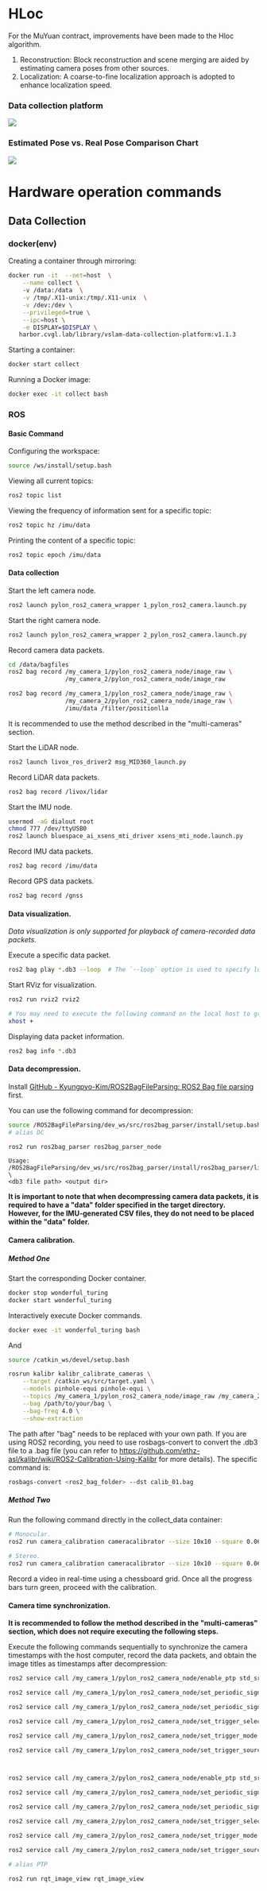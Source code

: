 # HLoc
For the MuYuan contract, improvements have been made to the Hloc algorithm.
1. Reconstruction: Block reconstruction and scene merging are aided by estimating camera poses from other sources.
2. Localization: A coarse-to-fine localization approach is adopted to enhance localization speed.

### Data collection platform

<img src=".\img\Data-collection-platform.jpg">

### Estimated Pose vs. Real Pose Comparison Chart

<img src=".\img\Estimated_Pose.png">

# Hardware operation commands

## Data Collection

### docker(env)

Creating a container through mirroring:

```bash
docker run -it  --net=host  \
    --name collect \ 
    -v /data:/data  \
    -v /tmp/.X11-unix:/tmp/.X11-unix  \
    -v /dev:/dev \
    --privileged=true \
    --ipc=host \
    -e DISPLAY=$DISPLAY \
   harbor.cvgl.lab/library/vslam-data-collection-platform:v1.1.3
```

Starting a container:

```bash
docker start collect
```

Running a Docker image:

```bash
docker exec -it collect bash  
```

### ROS

#### Basic Command

Configuring the workspace:

```bash
source /ws/install/setup.bash
```

Viewing all current topics:

```bash
ros2 topic list
```

Viewing the frequency of information sent for a specific topic:

```bash
ros2 topic hz /imu/data  
```

Printing the content of a specific topic:

```bash
ros2 topic epoch /imu/data
```

#### Data collection

Start the left camera node.

```bash
ros2 launch pylon_ros2_camera_wrapper 1_pylon_ros2_camera.launch.py
```

Start the right camera node.

```bash
ros2 launch pylon_ros2_camera_wrapper 2_pylon_ros2_camera.launch.py
```

Record camera data packets.

```bash
cd /data/bagfiles 
ros2 bag record /my_camera_1/pylon_ros2_camera_node/image_raw \
                /my_camera_2/pylon_ros2_camera_node/image_raw

```

```bash
ros2 bag record /my_camera_1/pylon_ros2_camera_node/image_raw \
                /my_camera_2/pylon_ros2_camera_node/image_raw \
                /imu/data /filter/positionlla
```

It is recommended to use the method described in the "multi-cameras" section.

Start the LiDAR node.

```bash
ros2 launch livox_ros_driver2 msg_MID360_launch.py
```

Record LiDAR data packets.

```bash
ros2 bag record /livox/lidar
```

Start the IMU node.

```bash
usermod -aG dialout root
chmod 777 /dev/ttyUSB0
ros2 launch bluespace_ai_xsens_mti_driver xsens_mti_node.launch.py
```

Record IMU data packets.

```bash
ros2 bag record /imu/data
```

Record GPS data packets.
```bash
ros2 bag record /gnss
```

#### Data visualization.

*Data visualization is only supported for playback of camera-recorded data packets.*

Execute a specific data packet.

```bash
ros2 bag play *.db3 --loop  # The `--loop` option is used to specify looping playback.
```

Start RViz for visualization.

```bash
ros2 run rviz2 rviz2

# You may need to execute the following command on the local host to grant permissions to the X server.
xhost +
```

Displaying data packet information.

```bash
ros2 bag info *.db3  
```

#### Data decompression.

Install [GitHub - Kyungpyo-Kim/ROS2BagFileParsing: ROS2 Bag file parsing](https://github.com/Kyungpyo-Kim/ROS2BagFileParsing) first.

You can use the following command for decompression:

```bash
source /ROS2BagFileParsing/dev_ws/src/ros2bag_parser/install/setup.bash
# alias DC

ros2 run ros2bag_parser ros2bag_parser_node
```


```
Usage: 
/ROS2BagFileParsing/dev_ws/src/ros2bag_parser/install/ros2bag_parser/lib/ros2bag_parser/ros2bag_parser_node \
<db3 file path> <output dir>
```

**It is important to note that when decompressing camera data packets, it is required to have a "data" folder specified in the target directory. However, for the IMU-generated CSV files, they do not need to be placed within the "data" folder.**

#### Camera calibration.

##### Method One

Start the corresponding Docker container.

```bash
docker stop wonderful_turing
docker start wonderful_turing
```

Interactively execute Docker commands.

```bash
docker exec -it wonderful_turing bash
```

And

```bash
source /catkin_ws/devel/setup.bash

rosrun kalibr kalibr_calibrate_cameras \
    --target /catkin_ws/src/target.yaml \
    --models pinhole-equi pinhole-equi \
    --topics /my_camera_1/pylon_ros2_camera_node/image_raw /my_camera_2/pylon_ros2_camera_node/image_raw \
    --bag /path/to/your/bag \
    --bag-freq 4.0 \
    --show-extraction
```



The path after "bag" needs to be replaced with your own path. If you are using ROS2 recording, you need to use rosbags-convert to convert the .db3 file to a .bag file (you can refer to https://github.com/ethz-asl/kalibr/wiki/ROS2-Calibration-Using-Kalibr for more details). The specific command is:

```bash
rosbags-convert <ros2_bag_folder> --dst calib_01.bag
```


##### Method Two

Run the following command directly in the collect_data container:

```bash
# Monocular.
ros2 run camera_calibration cameracalibrator --size 10x10 --square 0.06 --ros-args --remap image:=/my_camera_2/pylon_ros2_camera_node/image_raw --remap camera:=/my_camera_2/pylon_ros2_camera_node

# Stereo.
ros2 run camera_calibration cameracalibrator --size 10x10 --square 0.06 --ros-args --remap right:=/my_camera_2/pylon_ros2_camera_node/image_raw --remap left:=/my_camera_1/pylon_ros2_camera_node/image_raw --remap left_camera:=/my_camera_1/pylon_ros2_camera_node --remap right_camera:=/my_camera_2/pylon_ros2_camera_node
```

Record a video in real-time using a chessboard grid. Once all the progress bars turn green, proceed with the calibration.


#### Camera time synchronization.

**It is recommended to follow the method described in the "multi-cameras" section, which does not require executing the following steps.**

Execute the following commands sequentially to synchronize the camera timestamps with the host computer, record the data packets, and obtain the image titles as timestamps after decompression:

```bash
ros2 service call /my_camera_1/pylon_ros2_camera_node/enable_ptp std_srvs/srv/SetBool "{data: true}"

ros2 service call /my_camera_1/pylon_ros2_camera_node/set_periodic_signal_period pylon_ros2_camera_interfaces/srv/SetFloatValue "{value: 50000}"

ros2 service call /my_camera_1/pylon_ros2_camera_node/set_periodic_signal_delay pylon_ros2_camera_interfaces/srv/SetFloatValue "{value: 0}"

ros2 service call /my_camera_1/pylon_ros2_camera_node/set_trigger_selector pylon_ros2_camera_interfaces/srv/SetIntegerValue "{value: 0}"

ros2 service call /my_camera_1/pylon_ros2_camera_node/set_trigger_mode std_srvs/srv/SetBool "{data: true}"

ros2 service call /my_camera_1/pylon_ros2_camera_node/set_trigger_source pylon_ros2_camera_interfaces/srv/SetIntegerValue "{value: 5}"



ros2 service call /my_camera_2/pylon_ros2_camera_node/enable_ptp std_srvs/srv/SetBool "{data: true}"

ros2 service call /my_camera_2/pylon_ros2_camera_node/set_periodic_signal_period pylon_ros2_camera_interfaces/srv/SetFloatValue "{value: 50000}"

ros2 service call /my_camera_2/pylon_ros2_camera_node/set_periodic_signal_delay pylon_ros2_camera_interfaces/srv/SetFloatValue "{value: 0}"

ros2 service call /my_camera_2/pylon_ros2_camera_node/set_trigger_selector pylon_ros2_camera_interfaces/srv/SetIntegerValue "{value: 0}"

ros2 service call /my_camera_2/pylon_ros2_camera_node/set_trigger_mode std_srvs/srv/SetBool "{data: true}"

ros2 service call /my_camera_2/pylon_ros2_camera_node/set_trigger_source pylon_ros2_camera_interfaces/srv/SetIntegerValue "{value: 5}"

# alias PTP
```

```bash
ros2 run rqt_image_view rqt_image_view
```

